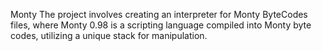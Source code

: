 Monty 
The project involves creating an interpreter for Monty ByteCodes files, where Monty 0.98 is a scripting language compiled into Monty byte codes, utilizing a unique stack for manipulation.
